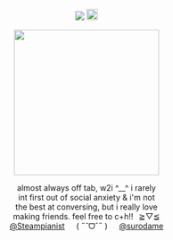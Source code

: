 <div align="center"> 
  
![](https://komarev.com/ghpvc/?username=bloodyworship&color=ab8270&label=⠀♡‎⠀&style=plastic&abbreviated=true) <img width=20 src="https://file.garden/Zoh6AmUPgG7Qjqjt/eiden/tiger.gifv">

<img width="260" src="https://file.garden/Zoh6AmUPgG7Qjqjt/github/okugly.jpg">

almost always off tab, w2i ^__^ i rarely<br>
int first out of social anxiety & i'm not<br>
the best at conversing, but i really love<br>
making friends. feel free to c+h!!⠀≧▽≦<br>
[@Steampianist](https://github.com/Steampianist)⠀⠀( ˶ˆᗜˆ˵ )⠀⠀[@surodame](https://github.com/surodame) <br>
